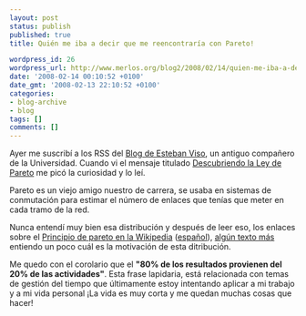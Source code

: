 ```yaml
---
layout: post
status: publish
published: true
title: Quién me iba a decir que me reencontraría con Pareto!

wordpress_id: 26
wordpress_url: http://www.merlos.org/blog2/2008/02/14/quien-me-iba-a-decir-que-me-reencontraria-con-pareto/
date: '2008-02-14 00:10:52 +0100'
date_gmt: '2008-02-13 22:10:52 +0100'
categories:
- blog-archive
- blog
tags: []
comments: []
---
```

<p>Ayer me suscribí a los RSS del <a title="Inicio de Blog Esteban Viso" href="http://estebanviso.com/blog/">Blog de Esteban Viso</a>, un antiguo compañero de la Universidad. Cuando vi el mensaje titulado <a href="http://estebanviso.com/blog/2008/01/22/descubriendo-la-ley-de-pareto/">Descubriendo la Ley de Pareto</a> me picó la curiosidad y lo leí.</p>

<p>Pareto es un viejo amigo nuestro de carrera, se usaba en sistemas de conmutación para estimar el número de enlaces que tenías que meter en cada tramo de la red.</p>
<p>Nunca entendí muy bien esa distribución y después de leer eso, los enlaces sobre el <a href="http://en.wikipedia.org/wiki/Pareto_principle">Principio de pareto en la Wikipedia</a> (<a title="versión en Castellano del texto del Principio de Pareto" href="http://es.wikipedia.org/wiki/Principio_de_Pareto">español</a>), <a title="Regla 80-20 de pareto (inglés)" href="http://spiritize.blogspot.com/2006/02/paretos-principle-80-20-rule.html">algún texto más</a> entiendo un poco cuál es la motivación de esta ditribución.</p>

<p>Me quedo con el corolario que el <strong>"80% de los resultados provienen del 20% de las actividades"</strong>. Esta frase lapidaria, está relacionada con temas de gestión del tiempo que últimamente estoy intentando aplicar a mi trabajo y a mi vida personal ¡La vida es muy corta y me quedan muchas cosas que hacer!</p>
